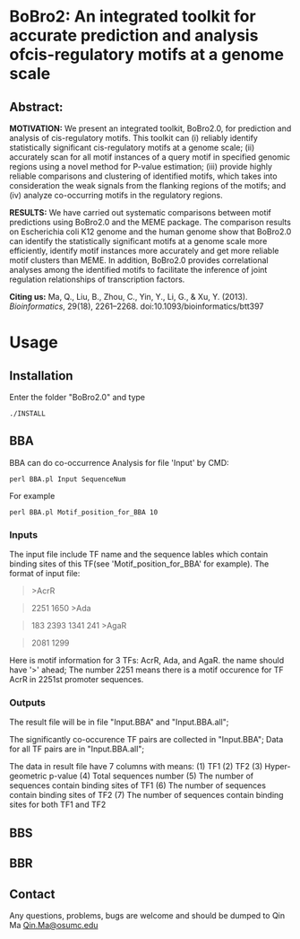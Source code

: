 # BoBro2: An integrated toolkit for accurate prediction and analysis ofcis-regulatory motifs at a genome scale

## Abstract:

**MOTIVATION:**
We present an integrated toolkit, BoBro2.0, for prediction and analysis of cis-regulatory motifs. This toolkit can (i) reliably identify statistically significant cis-regulatory motifs at a genome scale; (ii) accurately scan for all motif instances of a query motif in specified genomic regions using a novel method for P-value estimation; (iii) provide highly reliable comparisons and clustering of identified motifs, which takes into consideration the weak signals from the flanking regions of the motifs; and (iv) analyze co-occurring motifs in the regulatory regions.

**RESULTS:**
We have carried out systematic comparisons between motif predictions using BoBro2.0 and the MEME package. The comparison results on Escherichia coli K12 genome and the human genome show that BoBro2.0 can identify the statistically significant motifs at a genome scale more efficiently, identify motif instances more accurately and get more reliable motif clusters than MEME. In addition, BoBro2.0 provides correlational analyses among the identified motifs to facilitate the inference of joint regulation relationships of transcription factors.

**Citing us:** Ma, Q., Liu, B., Zhou, C., Yin, Y., Li, G., & Xu, Y. (2013). *Bioinformatics*, 29(18), 2261–2268. doi:10.1093/bioinformatics/btt397 

# Usage
## Installation

Enter the folder "BoBro2.0" and type

```
./INSTALL
```

## BBA

BBA can do co-occurrence Analysis for file 'Input' by CMD:

```
perl BBA.pl Input SequenceNum
```

For example 
```
perl BBA.pl Motif_position_for_BBA 10
```


### Inputs 

The input file include TF name and the sequence lables which contain binding sites of this TF(see 'Motif_position_for_BBA' for example).
The format of input file:


>\>AcrR

>2251
>1650
>\>Ada

>183
>2393
>1341
>241
>\>AgaR

>2081
>1299

Here is motif information for 3 TFs: AcrR, Ada, and AgaR. the name should have '>' ahead;
The number 2251 means there is a motif occurence for TF AcrR in 2251st promoter sequences.

### Outputs
The result file will be in file "Input.BBA" and "Input.BBA.all";

The significantly co-occurence TF pairs are collected in "Input.BBA";
Data for all TF pairs are in "Input.BBA.all";

The data in result file have 7 columns with means:
(1) TF1
(2) TF2
(3) Hyper-geometric p-value
(4) Total sequences number
(5) The number of sequences contain binding sites of TF1
(6) The number of sequences contain binding sites of TF2
(7) The number of sequences contain binding sites for both TF1 and TF2




## BBS

## BBR



## Contact

Any questions, problems, bugs are welcome and should be dumped to
Qin Ma <Qin.Ma@osumc.edu>

